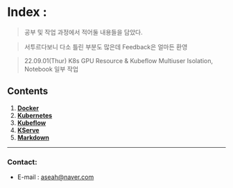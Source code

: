 # Index :
> 공부 및 작업 과정에서 적어둘 내용들을 담았다.

> 서투르다보니 다소 틀린 부분도 많은데 Feedback은 얼마든 환영

> 22.09.01(Thur) K8s GPU Resource & Kubeflow Multiuser Isolation, Notebook 일부 작업

## Contents
1. [__Docker__](./Docker)
2. [__Kubernetes__](./Kubernetes)
3. [__Kubeflow__](./Kubeflow)
4. [__KServe__](./KServe)
5. [__Markdown__](./Markdown)

------------------

### Contact:
- E-mail : aseah@naver.com
